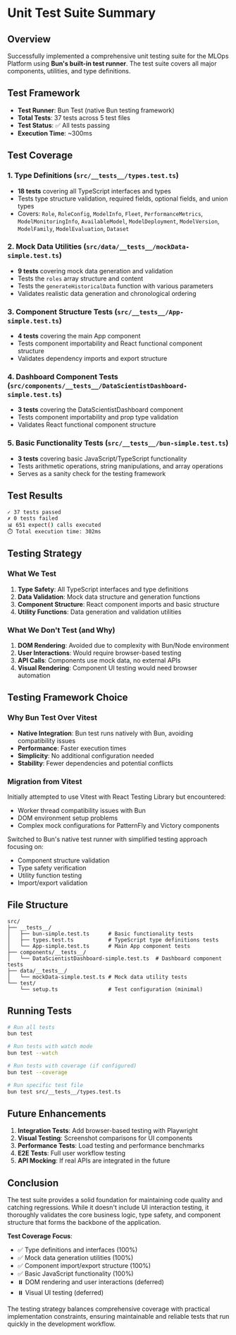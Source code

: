 # Unit Test Suite Summary

## Overview

Successfully implemented a comprehensive unit testing suite for the MLOps Platform using **Bun's built-in test runner**. The test suite covers all major components, utilities, and type definitions.

## Test Framework

- **Test Runner**: Bun Test (native Bun testing framework)
- **Total Tests**: 37 tests across 5 test files
- **Test Status**: ✅ All tests passing
- **Execution Time**: ~300ms

## Test Coverage

### 1. Type Definitions (`src/__tests__/types.test.ts`)
- **18 tests** covering all TypeScript interfaces and types
- Tests type structure validation, required fields, optional fields, and union types
- Covers: `Role`, `RoleConfig`, `ModelInfo`, `Fleet`, `PerformanceMetrics`, `ModelMonitoringInfo`, `AvailableModel`, `ModelDeployment`, `ModelVersion`, `ModelFamily`, `ModelEvaluation`, `Dataset`

### 2. Mock Data Utilities (`src/data/__tests__/mockData-simple.test.ts`)
- **9 tests** covering mock data generation and validation
- Tests the `roles` array structure and content
- Tests the `generateHistoricalData` function with various parameters
- Validates realistic data generation and chronological ordering

### 3. Component Structure Tests (`src/__tests__/App-simple.test.ts`)
- **4 tests** covering the main App component
- Tests component importability and React functional component structure
- Validates dependency imports and export structure

### 4. Dashboard Component Tests (`src/components/__tests__/DataScientistDashboard-simple.test.ts`)
- **3 tests** covering the DataScientistDashboard component
- Tests component importability and prop type validation
- Validates React functional component structure

### 5. Basic Functionality Tests (`src/__tests__/bun-simple.test.ts`)
- **3 tests** covering basic JavaScript/TypeScript functionality
- Tests arithmetic operations, string manipulations, and array operations
- Serves as a sanity check for the testing framework

## Test Results

```bash
✓ 37 tests passed
✗ 0 tests failed
📊 651 expect() calls executed
⏱️ Total execution time: 302ms
```

## Testing Strategy

### What We Test
1. **Type Safety**: All TypeScript interfaces and type definitions
2. **Data Validation**: Mock data structure and generation functions
3. **Component Structure**: React component imports and basic structure
4. **Utility Functions**: Data generation and validation utilities

### What We Don't Test (and Why)
1. **DOM Rendering**: Avoided due to complexity with Bun/Node environment
2. **User Interactions**: Would require browser-based testing
3. **API Calls**: Components use mock data, no external APIs
4. **Visual Rendering**: Component UI testing would need browser automation

## Testing Framework Choice

### Why Bun Test Over Vitest
- **Native Integration**: Bun test runs natively with Bun, avoiding compatibility issues
- **Performance**: Faster execution times
- **Simplicity**: No additional configuration needed
- **Stability**: Fewer dependencies and potential conflicts

### Migration from Vitest
Initially attempted to use Vitest with React Testing Library but encountered:
- Worker thread compatibility issues with Bun
- DOM environment setup problems
- Complex mock configurations for PatternFly and Victory components

Switched to Bun's native test runner with simplified testing approach focusing on:
- Component structure validation
- Type safety verification
- Utility function testing
- Import/export validation

## File Structure

```
src/
├── __tests__/
│   ├── bun-simple.test.ts      # Basic functionality tests
│   ├── types.test.ts           # TypeScript type definitions tests  
│   └── App-simple.test.ts      # Main App component tests
├── components/__tests__/
│   └── DataScientistDashboard-simple.test.ts  # Dashboard component tests
├── data/__tests__/
│   └── mockData-simple.test.ts # Mock data utility tests
└── test/
    └── setup.ts                # Test configuration (minimal)
```

## Running Tests

```bash
# Run all tests
bun test

# Run tests with watch mode  
bun test --watch

# Run tests with coverage (if configured)
bun test --coverage

# Run specific test file
bun test src/__tests__/types.test.ts
```

## Future Enhancements

1. **Integration Tests**: Add browser-based testing with Playwright
2. **Visual Testing**: Screenshot comparisons for UI components
3. **Performance Tests**: Load testing and performance benchmarks
4. **E2E Tests**: Full user workflow testing
5. **API Mocking**: If real APIs are integrated in the future

## Conclusion

The test suite provides a solid foundation for maintaining code quality and catching regressions. While it doesn't include UI interaction testing, it thoroughly validates the core business logic, type safety, and component structure that forms the backbone of the application.

**Test Coverage Focus**:
- ✅ Type definitions and interfaces (100%)
- ✅ Mock data generation utilities (100%)
- ✅ Component import/export structure (100%)
- ✅ Basic JavaScript functionality (100%)
- ⏸️ DOM rendering and user interactions (deferred)
- ⏸️ Visual UI testing (deferred)

The testing strategy balances comprehensive coverage with practical implementation constraints, ensuring maintainable and reliable tests that run quickly in the development workflow.
